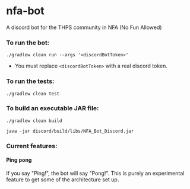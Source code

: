 # nfa-bot

A discord bot for the THPS community in NFA (No Fun Allowed)

### To run the bot:

```
./gradlew clean run --args '<discordBotToken>'
```

* You must replace `<discordBotToken>` with a real discord token.

### To run the tests:

```
./gradlew clean test
```

### To build an executable JAR file:

```
./gradlew clean build
```

```
java -jar discord/build/libs/NFA_Bot_Discord.jar
```

### Current features:

#### Ping pong

If you say "Ping!", the bot will say "Pong!". This is purely an experimental feature to get some of the architecture set up.